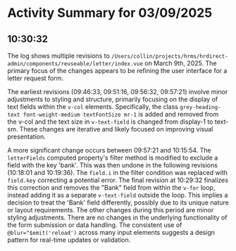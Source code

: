 # Activity Summary for 03/09/2025

## 10:30:32
The log shows multiple revisions to `/Users/collin/projects/hrms/hrdirect-admin/components/reuseable/letter/index.vue` on March 9th, 2025.  The primary focus of the changes appears to be refining the user interface for a letter request form.

The earliest revisions (09:46:33, 09:51:16, 09:56:32, 09:57:21) involve minor adjustments to styling and structure, primarily focusing on the display of text fields within the `v-col` elements.  Specifically, the class `grey-heading-text font-weight-medium textFontSize mr-1` is added and removed from the v-col and the text size in `v-text-field` is changed from display-1 to text-sm. These changes are iterative and likely focused on improving visual presentation.


A more significant change occurs between 09:57:21 and 10:15:54.  The `letterFields` computed property's filter method is modified to exclude a field with the key 'bank'. This was then undone  in the following revisions (10:18:01 and 10:19:36).  The  `field.i` in the filter condition was replaced with `field.key` correcting a potential error.  The final revision at 10:29:32 finalizes this correction and removes the "Bank" field from within the `v-for` loop,  instead adding it as a separate `v-text-field` outside the loop. This implies a decision to treat the 'Bank' field differently, possibly due to its unique nature or layout requirements.  The other changes during this period are minor styling adjustments.  There are no changes in the underlying functionality of the form submission or data handling.  The consistent use of `@blur="$emit('reload')` across many input elements suggests a design pattern for real-time updates or validation.
